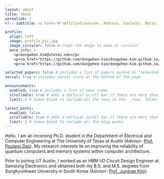 ```yaml
---
layout: about
title: about
permalink: /
<!-- subtitle: <a href='#'>Affiliations</a>. Address. Contacts. Motto. Etc. -->

profile:
  align: left
  image: profile_pic.jpg
  image_circular: false # crops the image to make it circular
  more_info: >
    <p>dongwhee.kim@utexas.edu</p>
    <p><a href="https://github.com/dongwhee-kim/dongwhee-kim.github.io/raw/main/assets/pdf/CV_Curriculum-Vitae_Current.pdf" target="_blank">Curriculum Vitae (Current)</p>
    <p><a href="https://github.com/dongwhee-kim/dongwhee-kim.github.io/raw/main/assets/pdf/CV_Curriculum-Vitae_Ph.D._Applicant.pdf" target="_blank">Curriculum Vitae (Ph.D. Applicant)</a></p>

selected_papers: false # includes a list of papers marked as "selected={true}"
social: true # includes social icons at the bottom of the page

announcements:
  enabled: true # includes a list of news items
  scrollable: true # adds a vertical scroll bar if there are more than 3 news items
  limit: 5 # leave blank to include all the news in the `_news` folder

latest_posts:
  enabled: false
  scrollable: true # adds a vertical scroll bar if there are more than 3 new posts items
  limit: 3 # leave blank to include all the blog posts
---
```


Hello,
I am an incoming Ph.D. student in the Department of Electrical and Computer Engineering at The University of Texas at Austin (Advisor: [Prof. Poulami Das](https://www.poulamidas.com)). My research interests lie on improving the reliability of quantum computers and memory systems within computer architecture.

Prior to joining UT Austin, I worked as an HBM I/O Circuit Design Engineer at Samsung Electronics and obtained both my B.S. and M.S. degrees from Sungkyunkwan University in South Korea (Advisor: [Prof. Jungrae Kim](https://scalable-arch.github.io)).
